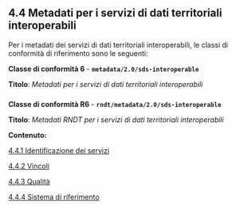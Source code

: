 ## 4.4 Metadati per i servizi di dati territoriali interoperabili

Per i metadati dei servizi di dati territoriali interoperabili, le classi di conformità di riferimento sono le seguenti:

**Classe di conformità 6** - **```metadata/2.0/sds-interoperable```**

**Titolo**: _Metadati per i servizi di dati territoriali interoperabili_

###

**Classe di conformità R6** - **```rndt/metadata/2.0/sds-interoperable```**

**Titolo**: _Metadati RNDT per i servizi di dati territoriali interoperabili_

**Contenuto:**

[4.4.1 Identificazione dei servizi](identification.md)

[4.4.2 Vincoli](constraints.md)

[4.4.3 Qualità](quality.md)

[4.4.4 Sistema di riferimento](reference-system)
